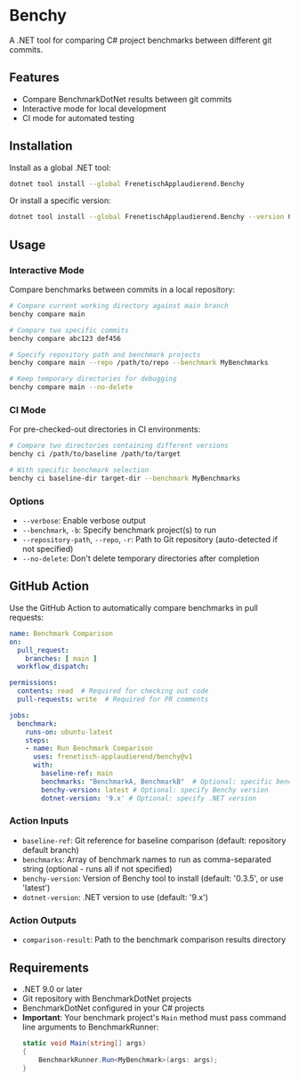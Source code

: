# Benchy

A .NET tool for comparing C# project benchmarks between different git commits.

## Features

- Compare BenchmarkDotNet results between git commits
- Interactive mode for local development
- CI mode for automated testing

## Installation

Install as a global .NET tool:

```bash
dotnet tool install --global FrenetischApplaudierend.Benchy
```

Or install a specific version:

```bash
dotnet tool install --global FrenetischApplaudierend.Benchy --version 0.3.5
```

## Usage

### Interactive Mode

Compare benchmarks between commits in a local repository:

```bash
# Compare current working directory against main branch
benchy compare main

# Compare two specific commits
benchy compare abc123 def456

# Specify repository path and benchmark projects
benchy compare main --repo /path/to/repo --benchmark MyBenchmarks

# Keep temporary directories for debugging
benchy compare main --no-delete
```

### CI Mode

For pre-checked-out directories in CI environments:

```bash
# Compare two directories containing different versions
benchy ci /path/to/baseline /path/to/target

# With specific benchmark selection
benchy ci baseline-dir target-dir --benchmark MyBenchmarks
```

### Options

- `--verbose`: Enable verbose output
- `--benchmark`, `-b`: Specify benchmark project(s) to run
- `--repository-path`, `--repo`, `-r`: Path to Git repository (auto-detected if not specified)
- `--no-delete`: Don't delete temporary directories after completion

## GitHub Action

Use the GitHub Action to automatically compare benchmarks in pull requests:

```yaml
name: Benchmark Comparison
on:
  pull_request:
    branches: [ main ]
  workflow_dispatch:

permissions:
  contents: read  # Required for checking out code
  pull-requests: write  # Required for PR comments

jobs:
  benchmark:
    runs-on: ubuntu-latest
    steps:
    - name: Run Benchmark Comparison
      uses: frenetisch-applaudierend/benchy@v1
      with:
        baseline-ref: main
        benchmarks: "BenchmarkA, BenchmarkB"  # Optional: specific benchmarks
        benchy-version: latest # Optional: specify Benchy version
        dotnet-version: '9.x' # Optional: specify .NET version
```

### Action Inputs

- `baseline-ref`: Git reference for baseline comparison (default: repository default branch)
- `benchmarks`: Array of benchmark names to run as comma-separated string (optional - runs all if not specified)
- `benchy-version`: Version of Benchy tool to install (default: '0.3.5', or use 'latest')
- `dotnet-version`: .NET version to use (default: '9.x')

### Action Outputs

- `comparison-result`: Path to the benchmark comparison results directory

## Requirements

- .NET 9.0 or later
- Git repository with BenchmarkDotNet projects
- BenchmarkDotNet configured in your C# projects
- **Important**: Your benchmark project's `Main` method must pass command line arguments to BenchmarkRunner:
  ```csharp
  static void Main(string[] args)
  {
      BenchmarkRunner.Run<MyBenchmark>(args: args);
  }
  ```
